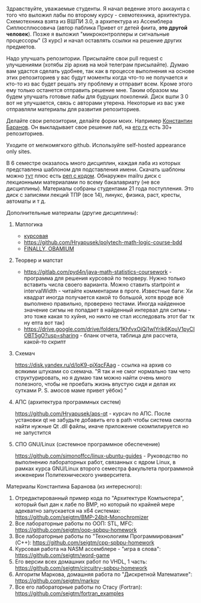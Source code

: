 Здравствуйте, уважаемые студенты. Я начал ведение этого аккаунта с того что выложил лабы по второму курсу - схемотехника, архитектура. Схемотехника взята из ВШПИ 3.0, а архитектура из Ассемблера Сиплюсплюсовича (автор паблика Привет от детей фиита, **это другой человек**). Позже я выложил "микроконтроллеры и сигнальные процессоры" (3 курс) и начал оставлять ссылки на решение других предметов.

Надо улучшать репозитории. Присылайте свои pull request с улучшениями (хотябы zip архив на мой телеграм присылайте). Думаю вам удастся сделать удобнее, так как в процессе выполнения на основе этих репозиториев у вас будут моменты когда что-то не получается и кто-то из вас будет решать эту проблему и отправит всем. Кроме этого ему только останется отправить решение мне. Таким образом мы будем улучшать готовые лабы для будущих поколений. Диск вшпи 3 0 вот не улучшается, связь с авторами утерена. Некоторые из вас уже отправляли материалы для развития репозиториев.

Делайте свои репозитории, делайте форки моих. Например [Константин Баранов](https://seigtm.github.io/). Он выкладывает свое решение лаб, на [его гх](https://github.com/seigtm?tab=repositories) есть 30+ репозиториев. 

Уходите от мелкомягкого github. Используйте self-hosted appearance only sites.

В 6 семестре оказалось много дисциплин, каждая лаба из которых представлена шаблоном для подставления имени. Скачать шаблоны можно [тут](https://drive.google.com/drive/folders/1IOIJFAu2wy7CuSaZgksyZtNc2X1HuTyQ?usp=sharing) плюс есть [реп с кодом](https://github.com/KlyukinSA/ptu). Обнаружен mailru диск с лекционными материалами по всему бакалавриату (не все дисциплины). Материалы собраны студентами 21 года поступления. Это диск с записями лекций ТПР (все 14), линукс, физика, раст, кресты, автоматы и т д.

Дополнительные материалы (другие дисциплины):
1. Матлогика
   - [курсовая](https://github.com/KlyukinSA/matlog)
   - https://github.com/Hryapusek/polytech-math-logic-course-bdd
   - [FINALLY, OBAMIUM](https://github.com/Hryapusek/polytech-math-logic-openedu-keys)
2. Теорвер и матстат
   - https://gitlab.com/pyd4n/java-math-statistics-coursework - программа для решения курсовой по теорверу. Нужно только вставить числа своего варианта. Можно ставить startpoint и intervalWidth - читайте комментарии в проге. Известные баги: Хи квадрат иногда получается какой то большой, хотя вроде всё выполнено правильно, проверено тестами. Иногда найденное значение сигмы не попадает в найденный интервал для сигмы - это тоже какая то хуйня, но никто не стал исследовать этот баг тк ну епта вот так)
   - https://drive.google.com/drive/folders/1KhfvxOiQi1wIYrik6KpuV1pyCIOBT5gO?usp=sharing - бланк отчета, таблица для рассчета, какой-то скрипт
3. Схемач
  
     https://disk.yandex.ru/d/loK9-pjXqcFAag - ссылка на архив со всякими штуками со схемача. "Я так и не смог нормально там чето структурировать, но я думаю там можно найти очень много полезного, чтобы не проебать жизнь впустую сидя и делая их сутками P. S. амосов маме привет уёбок) "
4. АПС (архитектура программных систем)
  
    https://github.com/Hryapusek/aps-qt - курсач по АПС. После установки qt не забудьте добавить его в path чтобы система смогла найти нужные Qt .dll файлы, иначе приложение скомпилируется но не запустится
5. СПО GNU/Linux (системное программное обеспечение)

   https://github.com/simonoffcc/linux-ubuntu-guides - Руководство по выполнению лабораторных работ, связанных с ядром Linux, в рамках курса GNU/Linux второго семестра факультета программной инженерии Политехнического университета.

Материалы Константина Баранова (из интересного):

1. Отредактированный пример кода по "Архитектуре Компьютера", который был дан к лабе по BMP, но который по крайней мере адекватно запускается на x64 системах: https://github.com/seigtm/BMP-24bit-Monochromizer
2. Все лабораторные работы по ООП: STL, MFC: https://github.com/seigtm/oop-spbpu-homework
3. Все лабораторные работы по "Технологиям Программирования" (C++): https://github.com/seigtm/cpp-spbpu-homework
4. Курсовая работа на NASM ассемблере - "игра в слова": https://github.com/seigtm/word-game
5. Его версии всех домашних работ по VHDL, 1 часть: https://github.com/seigtm/circuitry-spbpu-homework
6. Алгоритм Маркова, домашняя работа по "Дискретной Математике": https://github.com/seigtm/markov
7. Все его лабораторные работы по Стасу (Fortran): https://github.com/seigtm/fortran_examples
   
